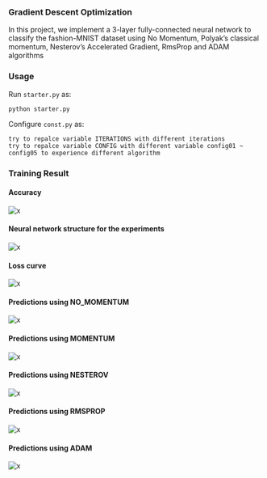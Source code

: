 ### Gradient Descent Optimization
In this project, we implement a 3-layer fully-connected neural network to classify the fashion-MNIST dataset using No Momentum, Polyak’s classical momentum, Nesterov’s Accelerated Gradient, RmsProp and ADAM algorithms

### Usage
Run `starter.py` as:
```
python starter.py
```
Configure `const.py` as:
```
try to repalce variable ITERATIONS with different iterations
try to repalce variable CONFIG with different variable config01 ~ config05 to experience different algorithm
```

### Training Result
#### Accuracy
![x](https://raw.githubusercontent.com/shenweihai1/imageUrlService/master/inlearning/acc.png)
#### Neural network structure for the experiments
![x](https://raw.githubusercontent.com/shenweihai1/imageUrlService/master/inlearning/exp.png)

#### Loss curve
![x](https://raw.githubusercontent.com/shenweihai1/imageUrlService/master/inlearning/loss.png)
#### Predictions using NO_MOMENTUM
![x](https://raw.githubusercontent.com/shenweihai1/imageUrlService/master/inlearning/config01.png)
#### Predictions using MOMENTUM
![x](https://raw.githubusercontent.com/shenweihai1/imageUrlService/master/inlearning/config02.png)
#### Predictions using NESTEROV
![x](https://raw.githubusercontent.com/shenweihai1/imageUrlService/master/inlearning/config03.png)
#### Predictions using RMSPROP
![x](https://raw.githubusercontent.com/shenweihai1/imageUrlService/master/inlearning/config04.png)
#### Predictions using ADAM
![x](https://raw.githubusercontent.com/shenweihai1/imageUrlService/master/inlearning/config05.png)


